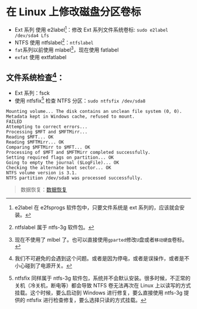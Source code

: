 <link href="../css/style.css" rel="stylesheet" type="text/css" />

# 在 Linux 上修改磁盘分区卷标

+ Ext 系列 使用 e2label[^e2label]：修改 Ext 系列文件系统卷标: `sudo e2label /dev/sda4 Lfs`
+ NTFS 使用 ntfslabel[^ntfslabel]：`ntfslabel `
+ `fat`系列以前使用 mlabel[^mlabel]，现在使用 fatlabel
+ `exfat` 使用 extfatlabel

<!--

 =========== /etc/mtools.conf ============

```config
# 下面是 gparted 用于修改卷标的详细指令（在终端无效）：
# mlabel /dev/sdb1 ::work
# fat 系列卷除了 exfat 外，其它的似乎都不支持卷标小写……
# mlabel ::"BACKUP" -i /dev/sdb1

# # First SCSI hard disk partition
# 映射驱动器
# drive c: file="/dev/sda1"
drive g: file="/dev/sdb1"
drive h: file="/dev/sdb2"

# 忽略大小写
mtools_lower_case=1
```

然后以根用户权限执行`mlabel h: LIN`（可能需要先挂载`fat`卷）更改`fat 卷`卷标，mlabel 如果不带任何参数，且没有在命令行上指定卷标名，系统将会提示键入新的卷标, 更多用法参考 `mlabel --help`。
-->

## 文件系统检查[^disk_check]：

+ Ext 系列：fsck 
+ 使用 ntfsfix[^fix] 检查 NTFS 分区：`sudo ntfsfix /dev/sda8`

```log
Mounting volume... The disk contains an unclean file system (0, 0).
Metadata kept in Windows cache, refused to mount.
FAILED
Attempting to correct errors...
Processing $MFT and $MFTMirr...
Reading $MFT... OK
Reading $MFTMirr... OK
Comparing $MFTMirr to $MFT... OK
Processing of $MFT and $MFTMirr completed successfully.
Setting required flags on partition... OK
Going to empty the journal ($LogFile)... OK
Checking the alternate boot sector... OK
NTFS volume version is 3.1.
NTFS partition /dev/sda8 was processed successfully.
```

> 数据恢复：[数据恢复](recovery_data.md)

[^e2label]: e2label 在 e2fsprogs 软件包中，只要文件系统是 ext 系列的，应该就会安装。

[^ntfslabel]: ntfslabel 属于 ntfs-3g 软件包。

[^mlabel]: 现在不使用了 mlbel 了。也可以直接使用`gparted`修改`U`盘或者`移动硬盘`卷标。

<!--
同样，也可以使用命令行由`mtools`软件包提供的 mlabel 修改。当然，这需要先在/etc/mtools.conf中给`移动磁盘`映射一个虚拟驱动器号mlabel命令由mtools软件包提供，然而，并不是所有的Linux发行都会默认安装。
-->

[^disk_check]: 我们不可避免的会遇到这个问题。或者是因为停电，或者是误操作，或者是不小心碰到了电源开关。

[^fix]: ntfsfix 同样属于 ntfs-3g 软件包，系统并不会默认安装。很多时候，不正常的关机（冷关机，断电等）都会导致 NTFS 卷无法再次在 Linux 上以读写的方式挂载。这个时候，要么启动到 Windows 进行修复，要么直接使用 ntfs-3g 提供的 ntfsfix 进行检查修复，要么选择只读的方式挂载。

